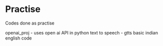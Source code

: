 # Practise
Codes done as practise

openai_proj - uses open ai API in python
text to speech - gtts basic indian english code
